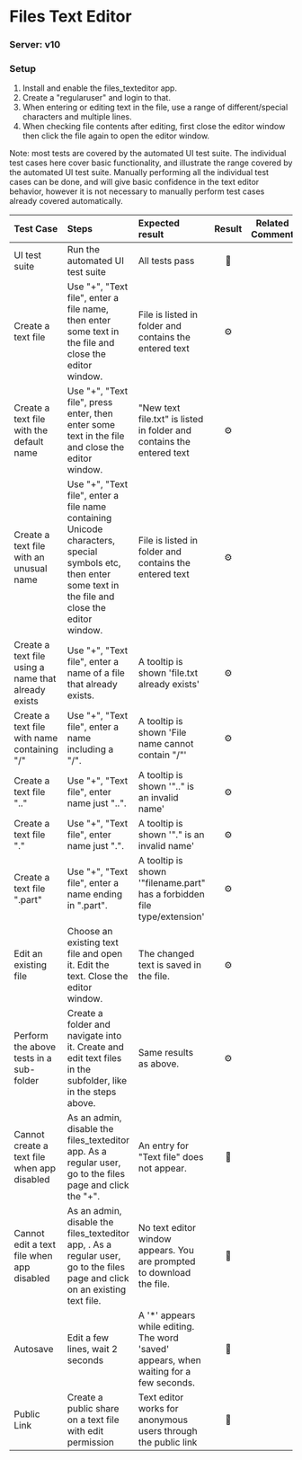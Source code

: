 # Files Text Editor

### Server: v10

### Setup
1. Install and enable the files_texteditor app.
2. Create a "regularuser" and login to that.
3. When entering or editing text in the file, use a range of different/special characters and multiple lines.
4. When checking file contents after editing, first close the editor window then click the file again to open the editor window.

Note: most tests are covered by the automated UI test suite.
The individual test cases here cover basic functionality, and illustrate the range covered by the automated UI test suite.
Manually performing all the individual test cases can be done, and will give basic confidence in the text editor behavior,
however it is not necessary to manually perform test cases already covered automatically.

| Test Case | Steps | Expected result | Result  | Related Comment |
| :---------| :---- | :-------------- | :------:| --------------- |
| UI test suite | Run the automated UI test suite | All tests pass | :construction: | |
| Create a text file | Use "+", "Text file", enter a file name, then enter some text in the file and close the editor window. | File is listed in folder and contains the entered text | :gear: | |
| Create a text file with the default name | Use "+", "Text file", press enter, then enter some text in the file and close the editor window. | "New text file.txt" is listed in folder and contains the entered text | :gear: | |
| Create a text file with an unusual name | Use "+", "Text file", enter a file name containing Unicode characters, special symbols etc, then enter some text in the file and close the editor window. | File is listed in folder and contains the entered text | :gear: | |
| Create a text file using a name that already exists | Use "+", "Text file", enter a name of a file that already exists. | A tooltip is shown 'file.txt already exists' | :gear: | |
| Create a text file with name containing "/" | Use "+", "Text file", enter a name including a "/". | A tooltip is shown 'File name cannot contain "/"' | :gear: | |
| Create a text file ".." | Use "+", "Text file", enter name just "..". | A tooltip is shown '".." is an invalid name' | :gear: | |
| Create a text file "." | Use "+", "Text file", enter name just ".". | A tooltip is shown '"." is an invalid name' | :gear: | |
| Create a text file ".part" | Use "+", "Text file", enter a name ending in ".part". | A tooltip is shown '"filename.part" has a forbidden file type/extension' | :gear: | |
| Edit an existing file | Choose an existing text file and open it. Edit the text. Close the editor window. | The changed text is saved in the file. | :gear: | |
| Perform the above tests in a sub-folder | Create a folder and navigate into it. Create and edit text files in the subfolder, like in the steps above. | Same results as above. | :gear: | |
| Cannot create a text file when app disabled | As an admin, disable the files_texteditor app. As a regular user, go to the files page and click the "+". | An entry for "Text file" does not appear. | :construction: | |
| Cannot edit a text file when app disabled | As an admin, disable the files_texteditor app, . As a regular user, go to the files page and click on an existing text file. | No text editor window appears. You are prompted to download the file. | :construction: | |
| Autosave | Edit a few lines, wait 2 seconds | A '*' appears while editing. The word 'saved' appears, when waiting for a few seconds. | :construction: | |
| Public Link | Create a public share on a text file with edit permission | Text editor works for anonymous users through the public link | :construction: | |

